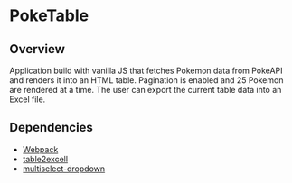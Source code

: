 # PokeTable

## Overview

Application build with vanilla JS that fetches Pokemon data from PokeAPI and renders it into an HTML table. Pagination is enabled and 25 Pokemon are rendered at a time. The user can export the current table data into an Excel file.

## Dependencies

- [Webpack](https://www.npmjs.com/package/webpack)
- [table2excell](https://www.npmjs.com/package/table2excel)
- [multiselect-dropdown](https://github.com/admirhodzic/multiselect-dropdown)
